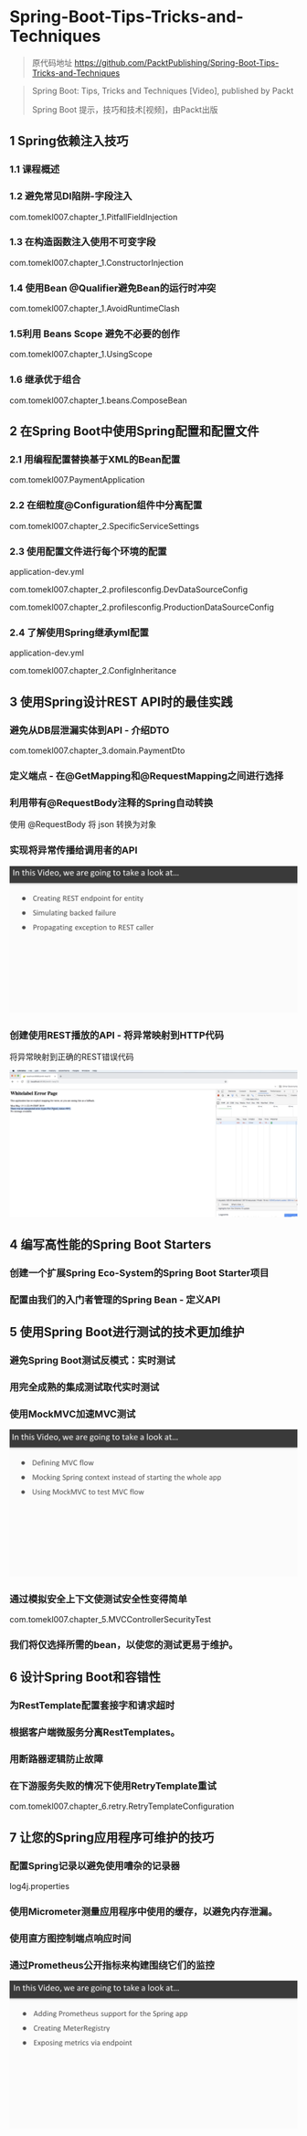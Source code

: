 # Spring-Boot-Tips-Tricks-and-Techniques

> 原代码地址 https://github.com/PacktPublishing/Spring-Boot-Tips-Tricks-and-Techniques

> Spring Boot: Tips, Tricks and Techniques [Video], published by Packt
>
> Spring Boot 提示，技巧和技术[视频]，由Packt出版

## 1 Spring依赖注入技巧

### 1.1 课程概述

### 1.2 避免常见DI陷阱-字段注入

com.tomekl007.chapter_1.PitfallFieldInjection

### 1.3 在构造函数注入使用不可变字段

com.tomekl007.chapter_1.ConstructorInjection

### 1.4 使用Bean @Qualifier避免Bean的运行时冲突

com.tomekl007.chapter_1.AvoidRuntimeClash

### 1.5利用 Beans Scope 避免不必要的创作

com.tomekl007.chapter_1.UsingScope

### 1.6 继承优于组合

com.tomekl007.chapter_1.beans.ComposeBean

## 2 在Spring Boot中使用Spring配置和配置文件

### 2.1 用编程配置替换基于XML的Bean配置

com.tomekl007.PaymentApplication

### 2.2 在细粒度@Configuration组件中分离配置

com.tomekl007.chapter_2.SpecificServiceSettings

### 2.3 使用配置文件进行每个环境的配置

application-dev.yml

com.tomekl007.chapter_2.profilesconfig.DevDataSourceConfig

com.tomekl007.chapter_2.profilesconfig.ProductionDataSourceConfig

### 2.4 了解使用Spring继承yml配置

application-dev.yml

com.tomekl007.chapter_2.ConfigInheritance

## 3 使用Spring设计REST API时的最佳实践

### 避免从DB层泄漏实体到API - 介绍DTO

com.tomekl007.chapter_3.domain.PaymentDto

### 定义端点 - 在@GetMapping和@RequestMapping之间进行选择

### 利用带有@RequestBody注释的Spring自动转换

使用 @RequestBody 将 json 转换为对象

### 实现将异常传播给调用者的API

![](https://raw.githubusercontent.com/gaohanghang/images/master/img/20190915133311.png)

### 创建使用REST播放的API - 将异常映射到HTTP代码

将异常映射到正确的REST错误代码

![](https://raw.githubusercontent.com/gaohanghang/images/master/img/20190915133831.png)

## 4 编写高性能的Spring Boot Starters

### 创建一个扩展Spring Eco-System的Spring Boot Starter项目

### 配置由我们的入门者管理的Spring Bean - 定义API


## 5 使用Spring Boot进行测试的技术更加维护

### 避免Spring Boot测试反模式：实时测试

### 用完全成熟的集成测试取代实时测试

### 使用MockMVC加速MVC测试

![](https://raw.githubusercontent.com/gaohanghang/images/master/img/20190915135029.png)

### 通过模拟安全上下文使测试安全性变得简单

com.tomekl007.chapter_5.MVCControllerSecurityTest

### 我们将仅选择所需的bean，以使您的测试更易于维护。

## 6 设计Spring Boot和容错性

### 为RestTemplate配置套接字和请求超时

### 根据客户端微服务分离RestTemplates。

### 用断路器逻辑防止故障

### 在下游服务失败的情况下使用RetryTemplate重试

com.tomekl007.chapter_6.retry.RetryTemplateConfiguration

## 7 让您的Spring应用程序可维护的技巧

### 配置Spring记录以避免使用嘈杂的记录器

log4j.properties

### 使用Micrometer测量应用程序中使用的缓存，以避免内存泄漏。

### 使用直方图控制端点响应时间

### 通过Prometheus公开指标来构建围绕它们的监控

![](https://raw.githubusercontent.com/gaohanghang/images/master/img/20190915142249.png)
